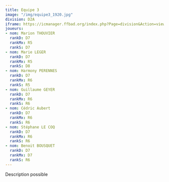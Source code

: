 ```yaml
---
title: Equipe 3
image: "/img/equipe3_1920.jpg"
division: D2A
iframe: https://icmanager.ffbad.org/index.php?Page=division&Action=view&ID_Division=6047&print=
joueurs:
- nom: Marion THOUVIER
  rankD: D7
  rankMx: R5
  rankS: D7
- nom: Marie LEGER
  rankD: D7
  rankMx: R5
  rankS: D8
- nom: Harmony PERENNES
  rankD: D7
  rankMx: R6
  rankS: R5
- nom: Guillaume GEYER
  rankD: D7
  rankMx: R6
  rankS: R6
- nom: Cédric Aubert
  rankD: D7
  rankMx: R6
  rankS: R6
- nom: Stéphane LE COQ
  rankD: D7
  rankMx: R6
  rankS: R6
- nom: Benoit BOUSQUET
  rankD: D7
  rankMx: D7
  rankS: R6
---
```


Description possible

